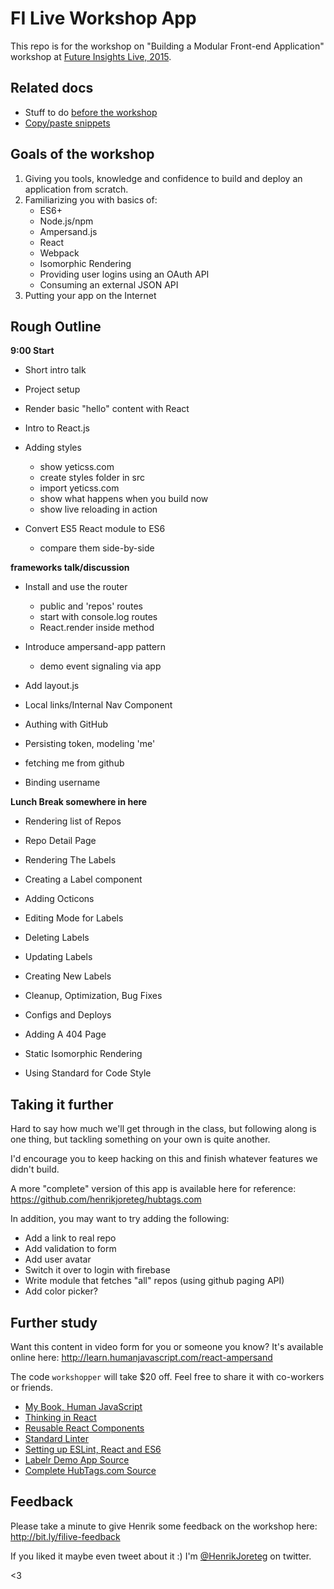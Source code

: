 # FI Live Workshop App

This repo is for the workshop on "Building a Modular Front-end Application" workshop at [Future Insights Live, 2015](https://futureinsightslive.com/las-vegas-2015/schedule/workshops).

## Related docs

- Stuff to do [before the workshop](beforeclass.md)
- [Copy/paste snippets](copypaste.md)

## Goals of the workshop

1. Giving you tools, knowledge and confidence to build and deploy an application from scratch.
2. Familiarizing you with basics of:
    - ES6+
    - Node.js/npm
    - Ampersand.js
    - React
    - Webpack
    - Isomorphic Rendering
    - Providing user logins using an OAuth API
    - Consuming an external JSON API
3. Putting your app on the Internet


## Rough Outline

**9:00 Start**

- Short intro talk
- Project setup
- Render basic "hello" content with React
- Intro to React.js

- Adding styles
    - show yeticss.com
    - create styles folder in src
    - import yeticss.com
    - show what happens when you build now
    - show live reloading in action

- Convert ES5 React module to ES6
    - compare them side-by-side

**frameworks talk/discussion**

- Install and use the router
    - public and 'repos' routes
    - start with console.log routes
    - React.render inside method

- Introduce ampersand-app pattern
    - demo event signaling via app

- Add layout.js

- Local links/Internal Nav Component

- Authing with GitHub
- Persisting token, modeling 'me'
- fetching me from github
- Binding username

**Lunch Break somewhere in here**

- Rendering list of Repos
- Repo Detail Page
- Rendering The Labels
- Creating a Label component
- Adding Octicons

- Editing Mode for Labels
- Deleting Labels
- Updating Labels
- Creating New Labels

- Cleanup, Optimization, Bug Fixes
- Configs and Deploys
- Adding A 404 Page
- Static Isomorphic Rendering
- Using Standard for Code Style


## Taking it further

Hard to say how much we'll get through in the class, but following along is one thing, but tackling something on your own is quite another. 

I'd encourage you to keep hacking on this and finish whatever features we didn't build. 

A more "complete" version of this app is available here for reference: https://github.com/henrikjoreteg/hubtags.com 

In addition, you may want to try adding the following: 

- Add a link to real repo
- Add validation to form
- Add user avatar
- Switch it over to login with firebase
- Write module that fetches "all" repos (using github paging API)
- Add color picker?


## Further study

Want this content in video form for you or someone you know? It's available online here: http://learn.humanjavascript.com/react-ampersand

The code `workshopper` will take $20 off. Feel free to share it with co-workers or friends.

- [My Book, Human JavaScript](http://humanjavascript.com)
- [Thinking in React](https://facebook.github.io/react/docs/thinking-in-react.html)
- [Reusable React Components](https://facebook.github.io/react/docs/reusable-components.html)
- [Standard Linter](https://github.com/feross/standard)
- [Setting up ESLint, React and ES6](https://medium.com/@dan_abramov/lint-like-it-s-2015-6987d44c5b48)
- [Labelr Demo App Source](https://github.com/HenrikJoreteg/labelr)
- [Complete HubTags.com Source](https://github.com/henrikjoreteg/hubtags.com)


## Feedback

Please take a minute to give Henrik some feedback on the workshop here: http://bit.ly/filive-feedback

If you liked it maybe even tweet about it :) I'm [@HenrikJoreteg](http://twitter.com/henrikjoreteg) on twitter. 

<3